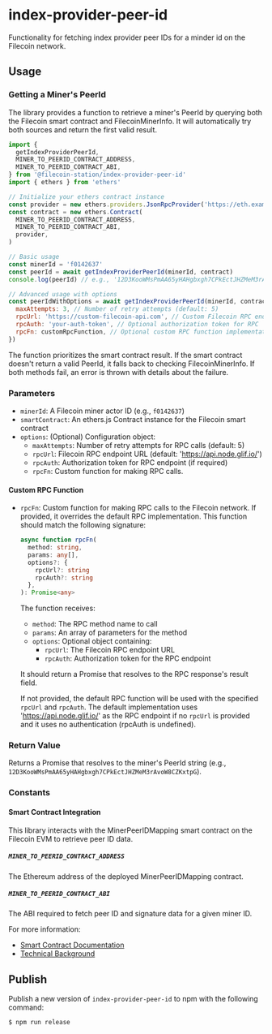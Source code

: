 # index-provider-peer-id

Functionality for fetching index provider peer IDs for a minder id on the Filecoin network.

## Usage

### Getting a Miner's PeerId

The library provides a function to retrieve a miner's PeerId by querying both the Filecoin smart
contract and FilecoinMinerInfo. It will automatically try both sources and return the first valid
result.

```js
import {
  getIndexProviderPeerId,
  MINER_TO_PEERID_CONTRACT_ADDRESS,
  MINER_TO_PEERID_CONTRACT_ABI,
} from '@filecoin-station/index-provider-peer-id'
import { ethers } from 'ethers'

// Initialize your ethers contract instance
const provider = new ethers.providers.JsonRpcProvider('https://eth.example.com')
const contract = new ethers.Contract(
  MINER_TO_PEERID_CONTRACT_ADDRESS,
  MINER_TO_PEERID_CONTRACT_ABI,
  provider,
)

// Basic usage
const minerId = 'f0142637'
const peerId = await getIndexProviderPeerId(minerId, contract)
console.log(peerId) // e.g., '12D3KooWMsPmAA65yHAHgbxgh7CPkEctJHZMeM3rAvoW8CZKxtpG'

// Advanced usage with options
const peerIdWithOptions = await getIndexProviderPeerId(minerId, contract, {
  maxAttempts: 3, // Number of retry attempts (default: 5)
  rpcUrl: 'https://custom-filecoin-api.com', // Custom Filecoin RPC endpoint (default: 'https://api.node.glif.io/')
  rpcAuth: 'your-auth-token', // Optional authorization token for RPC
  rpcFn: customRpcFunction, // Optional custom RPC function implementation.
})
```

The function prioritizes the smart contract result. If the smart contract doesn't return a valid
PeerId, it falls back to checking FilecoinMinerInfo. If both methods fail, an error is thrown with
details about the failure.

### Parameters

- `minerId`: A Filecoin miner actor ID (e.g., `f0142637`)
- `smartContract`: An ethers.js Contract instance for the Filecoin smart contract
- `options`: (Optional) Configuration object:
  - `maxAttempts`: Number of retry attempts for RPC calls (default: 5)
  - `rpcUrl`: Filecoin RPC endpoint URL (default: 'https://api.node.glif.io/')
  - `rpcAuth`: Authorization token for RPC endpoint (if required)
  - `rpcFn`: Custom function for making RPC calls.

#### Custom RPC Function

- `rpcFn`: Custom function for making RPC calls to the Filecoin network. If provided, it overrides
  the default RPC implementation. This function should match the following signature:

  ```typescript
  async function rpcFn(
    method: string,
    params: any[],
    options?: {
      rpcUrl?: string
      rpcAuth?: string
    },
  ): Promise<any>
  ```

  The function receives:

  - `method`: The RPC method name to call
  - `params`: An array of parameters for the method
  - `options`: Optional object containing:
    - `rpcUrl`: The Filecoin RPC endpoint URL
    - `rpcAuth`: Authorization token for the RPC endpoint

  It should return a Promise that resolves to the RPC response's result field.

  If not provided, the default RPC function will be used with the specified `rpcUrl` and `rpcAuth`.
  The default implementation uses 'https://api.node.glif.io/' as the RPC endpoint if no `rpcUrl` is
  provided and it uses no authentication (rpcAuth is undefined).

### Return Value

Returns a Promise that resolves to the miner's PeerId string (e.g.,
`12D3KooWMsPmAA65yHAHgbxgh7CPkEctJHZMeM3rAvoW8CZKxtpG`).

### Constants

#### Smart Contract Integration

This library interacts with the MinerPeerIDMapping smart contract on the Filecoin EVM to retrieve
peer ID data.

##### `MINER_TO_PEERID_CONTRACT_ADDRESS`

The Ethereum address of the deployed MinerPeerIDMapping contract.

##### `MINER_TO_PEERID_CONTRACT_ABI`

The ABI required to fetch peer ID and signature data for a given miner ID.

For more information:

- [Smart Contract Documentation](https://github.com/filecoin-project/curio/blob/395bc47d0f585cbc869fd4671dc05b1b2f4b18c2/market/ipni/spark/sol/README.md)
- [Technical Background](https://docs.curiostorage.org/curio-market/ipni-interplanetary-network-indexer-provider#ipni-provider-identification)

## Publish

Publish a new version of `index-provider-peer-id` to npm with the following command:

```bash
$ npm run release
```
